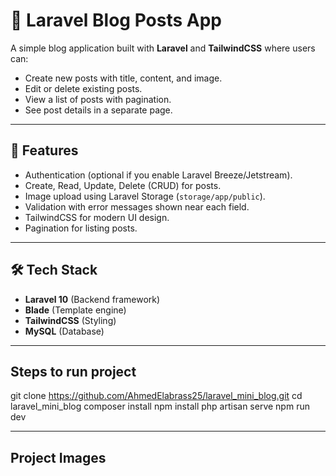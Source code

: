 # 📝 Laravel Blog Posts App

A simple blog application built with **Laravel** and **TailwindCSS** where users can:

-   Create new posts with title, content, and image.
-   Edit or delete existing posts.
-   View a list of posts with pagination.
-   See post details in a separate page.

---

## 🚀 Features

-   Authentication (optional if you enable Laravel Breeze/Jetstream).
-   Create, Read, Update, Delete (CRUD) for posts.
-   Image upload using Laravel Storage (`storage/app/public`).
-   Validation with error messages shown near each field.
-   TailwindCSS for modern UI design.
-   Pagination for listing posts.

---

## 🛠️ Tech Stack

-   **Laravel 10** (Backend framework)
-   **Blade** (Template engine)
-   **TailwindCSS** (Styling)
-   **MySQL** (Database)

---

## Steps to run project

git clone https://github.com/AhmedElabrass25/laravel_mini_blog.git
cd laravel_mini_blog
composer install
npm install
php artisan serve
npm run dev

---

## Project Images
